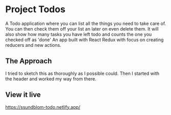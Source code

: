 # Project Todos

A Todo application where you can list all the things you need to take care of.
You can then check them off your list an later on even delete them. It will also show how many tasks you have left todo and
counts the one you checked off as 'done'
An app built with React Redux with focus on creating reducers and new actions.  

## The Approach 

I tried to sketch this as thoroughly as I possible could. 
Then I started with the header and worked my way from there.

## View it live

https://ssundblom-todo.netlify.app/
